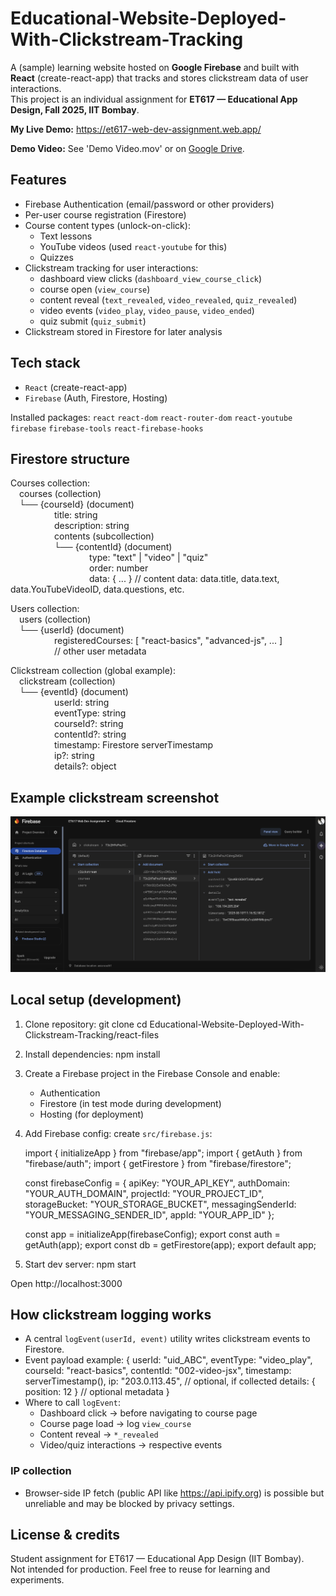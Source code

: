 # Educational-Website-Deployed-With-Clickstream-Tracking

A (sample) learning website hosted on **Google Firebase** and built with **React** (create-react-app) that tracks and stores clickstream data of user interactions.  
This project is an individual assignment for **ET617 — Educational App Design, Fall 2025, IIT Bombay**.

**My Live Demo:** https://et617-web-dev-assignment.web.app/

**Demo Video:** See 'Demo Video.mov' or on [Google Drive](https://drive.google.com/file/d/1ViTejBTlF1eX_zUZOyDYEgnYnTIFlSr0/view?usp=sharing).

## Features

- Firebase Authentication (email/password or other providers)
- Per-user course registration (Firestore)
- Course content types (unlock-on-click):
  - Text lessons
  - YouTube videos (used `react-youtube` for this)
  - Quizzes
- Clickstream tracking for user interactions:
  - dashboard view clicks (`dashboard_view_course_click`)
  - course open (`view_course`)
  - content reveal (`text_revealed`, `video_revealed`, `quiz_revealed`)
  - video events (`video_play`, `video_pause`, `video_ended`)
  - quiz submit (`quiz_submit`)
- Clickstream stored in Firestore for later analysis

## Tech stack

- `React` (create-react-app)
- `Firebase` (Auth, Firestore, Hosting)

Installed packages:
    `react` `react-dom` `react-router-dom` `react-youtube` `firebase` `firebase-tools` `react-firebase-hooks`

## Firestore structure

Courses collection:<br>
&emsp;courses (collection)<br>
&emsp;└── {courseId} (document)<br>
&emsp;&emsp;&emsp;&emsp;&emsp;title: string<br>
&emsp;&emsp;&emsp;&emsp;&emsp;description: string<br>
&emsp;&emsp;&emsp;&emsp;&emsp;contents (subcollection)<br>
&emsp;&emsp;&emsp;&emsp;&emsp;└── {contentId} (document)<br>
&emsp;&emsp;&emsp;&emsp;&emsp;&emsp;&emsp;&emsp;&emsp;type: "text" | "video" | "quiz"<br>
&emsp;&emsp;&emsp;&emsp;&emsp;&emsp;&emsp;&emsp;&emsp;order: number<br>
&emsp;&emsp;&emsp;&emsp;&emsp;&emsp;&emsp;&emsp;&emsp;data: { ... }      // content data: data.title, data.text, data.YouTubeVideoID, data.questions, etc.<br>

Users collection:<br>
&emsp;users (collection)<br>
&emsp;└── {userId} (document)<br>
&emsp;&emsp;&emsp;&emsp;&emsp;registeredCourses: [ "react-basics", "advanced-js", ... ]<br>
&emsp;&emsp;&emsp;&emsp;&emsp;// other user metadata

Clickstream collection (global example):<br>
&emsp;clickstream (collection)<br>
&emsp;└── {eventId} (document)<br>
&emsp;&emsp;&emsp;&emsp;&emsp;userId: string<br>
&emsp;&emsp;&emsp;&emsp;&emsp;eventType: string<br>
&emsp;&emsp;&emsp;&emsp;&emsp;courseId?: string<br>
&emsp;&emsp;&emsp;&emsp;&emsp;contentId?: string<br>
&emsp;&emsp;&emsp;&emsp;&emsp;timestamp: Firestore serverTimestamp<br>
&emsp;&emsp;&emsp;&emsp;&emsp;ip?: string<br>
&emsp;&emsp;&emsp;&emsp;&emsp;details?: object

## Example clickstream screenshot

![Clickstream sample](clickstream_sample.png)

## Local setup (development)

1. Clone repository:
    git clone <repo-url>
    cd Educational-Website-Deployed-With-Clickstream-Tracking/react-files

2. Install dependencies:
    npm install

3. Create a Firebase project in the Firebase Console and enable:
   - Authentication
   - Firestore (in test mode during development)
   - Hosting (for deployment)

4. Add Firebase config: create `src/firebase.js`:

    import { initializeApp } from "firebase/app";
    import { getAuth } from "firebase/auth";
    import { getFirestore } from "firebase/firestore";

    const firebaseConfig = {
      apiKey: "YOUR_API_KEY",
      authDomain: "YOUR_AUTH_DOMAIN",
      projectId: "YOUR_PROJECT_ID",
      storageBucket: "YOUR_STORAGE_BUCKET",
      messagingSenderId: "YOUR_MESSAGING_SENDER_ID",
      appId: "YOUR_APP_ID"
    };

    const app = initializeApp(firebaseConfig);
    export const auth = getAuth(app);
    export const db = getFirestore(app);
    export default app;

5. Start dev server:
    npm start

Open http://localhost:3000

## How clickstream logging works

- A central `logEvent(userId, event)` utility writes clickstream events to Firestore.
- Event payload example:
    {
      userId: "uid_ABC",
      eventType: "video_play",
      courseId: "react-basics",
      contentId: "002-video-jsx",
      timestamp: serverTimestamp(),
      ip: "203.0.113.45",       // optional, if collected
      details: { position: 12 } // optional metadata
    }
- Where to call `logEvent`:
  - Dashboard click → before navigating to course page
  - Course page load → log `view_course`
  - Content reveal → `*_revealed`
  - Video/quiz interactions → respective events

### IP collection
- Browser-side IP fetch (public API like https://api.ipify.org) is possible but unreliable and may be blocked by privacy settings.

## License & credits

Student assignment for ET617 — Educational App Design (IIT Bombay).  
Not intended for production. Feel free to reuse for learning and experiments.